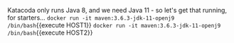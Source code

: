 Katacoda only runs Java 8, and we need Java 11 - so let's get that running, for starters...
`docker run -it maven:3.6.3-jdk-11-openj9 /bin/bash`{{execute HOST1}}
`docker run -it maven:3.6.3-jdk-11-openj9 /bin/bash`{{execute HOST2}}